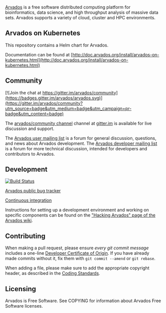 [comment]: # (Copyright © The Arvados Authors. All rights reserved.)
[comment]: # ()
[comment]: # (SPDX-License-Identifier: CC-BY-SA-3.0)

[Arvados](https://arvados.org) is a free software distributed computing platform
for bioinformatics, data science, and high throughput analysis of massive data
sets. Arvados supports a variety of cloud, cluster and HPC environments.

## Arvados on Kubernetes

This repository contains a Helm chart for Arvados.

Documentation can be found at [http://doc.arvados.org/install/arvados-on-kubernetes.html](http://doc.arvados.org/install/arvados-on-kubernetes.html)

## Community

[![Join the chat at https://gitter.im/arvados/community](https://badges.gitter.im/arvados/arvados.svg)](https://gitter.im/arvados/community?utm_source=badge&utm_medium=badge&utm_campaign=pr-badge&utm_content=badge)

The [arvados/community channel](https://gitter.im/arvados/community)
channel at [gitter.im](https://gitter.im) is available for live
discussion and support.

The
[Arvados user mailing list](http://lists.arvados.org/mailman/listinfo/arvados)
is a forum for general discussion, questions, and news about Arvados
development.  The
[Arvados developer mailing list](http://lists.arvados.org/mailman/listinfo/arvados-dev)
is a forum for more technical discussion, intended for developers and
contributors to Arvados.

## Development

[![Build Status](https://ci.arvados.org/buildStatus/icon?job=run-tests)](https://ci.arvados.org/job/run-tests/)

[Arvados public bug tracker](https://dev.arvados.org/projects/arvados/issues)

[Continuous integration](https://ci.arvados.org/)

Instructions for setting up a development environment and working on specific
components can be found on the
["Hacking Arvados" page of the Arvados wiki](https://dev.arvados.org/projects/arvados/wiki/Hacking).

## Contributing

When making a pull request, please ensure *every git commit message* includes a one-line [Developer Certificate of Origin](https://dev.arvados.org/projects/arvados/wiki/Developer_Certificate_Of_Origin). If you have already made commits without it, fix them with `git commit --amend` or `git rebase`.

When adding a file, please make sure to add the appropriate copyright header, as described in the [Coding Standards](https://dev.arvados.org/projects/arvados/wiki/Coding_Standards#Copyright-headers).

## Licensing

Arvados is Free Software. See COPYING for information about Arvados Free
Software licenses.
